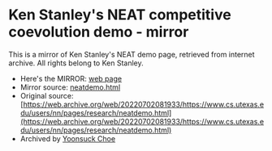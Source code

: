 # Ken Stanley's NEAT competitive coevolution demo - mirror

This is a mirror of Ken Stanley's NEAT demo page, retrieved from internet archive. All rights belong to Ken Stanley.

* Here's the MIRROR: [web page](https://yschoe.github.io/neatdemo.html)
* Mirror source: [neatdemo.html](neatdemo.html)
* Original source: [https://web.archive.org/web/20220702081933/https://www.cs.utexas.edu/users/nn/pages/research/neatdemo.html](https://web.archive.org/web/20220702081933/https://www.cs.utexas.edu/users/nn/pages/research/neatdemo.html)
* Archived by [Yoonsuck Choe](https://yschoe.github.io)
